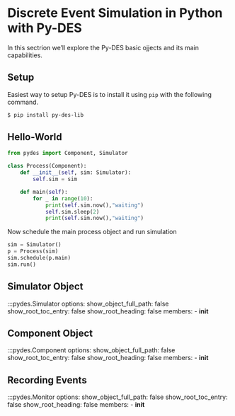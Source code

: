 # Discrete Event Simulation in Python with Py-DES

In this sectrion we’ll explore the Py-DES basic ojjects and its main capabilities.

## Setup

Easiest way to setup Py-DES is to install it using `pip` with the following command.

```bash
$ pip install py-des-lib
```

## Hello-World

```py linenums="1"
from pydes import Component, Simulator

class Process(Component):
    def __init__(self, sim: Simulator):
        self.sim = sim

    def main(self):
        for _ in range(10):
            print(self.sim.now(),"waiting")
            self.sim.sleep(2)
            print(self.sim.now(),"waiting")
```

Now schedule the main process object and run simulation

```py linenums="1"
sim = Simulator()
p = Process(sim)
sim.schedule(p.main)
sim.run()
```

## Simulator Object

:::pydes.Simulator
options:
show_object_full_path: false
show_root_toc_entry: false
show_root_heading: false
members: - **init**

## Component Object

:::pydes.Component
options:
show_object_full_path: false
show_root_toc_entry: false
show_root_heading: false
members: - **init**

## Recording Events

:::pydes.Monitor
options:
show_object_full_path: false
show_root_toc_entry: false
show_root_heading: false
members: - **init**
